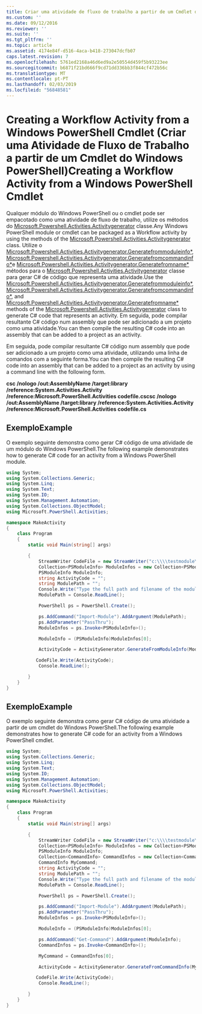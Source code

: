 ```yaml
---
title: Criar uma atividade de fluxo de trabalho a partir de um Cmdlet do PowerShell do Windows | Documentos da Microsoft
ms.custom: ''
ms.date: 09/12/2016
ms.reviewer: ''
ms.suite: ''
ms.tgt_pltfrm: ''
ms.topic: article
ms.assetid: 4174e84f-d516-4aca-b418-273047dcfb07
caps.latest.revision: 7
ms.openlocfilehash: 5761ed2168a46d6ed9a2e50554d459f5b93223ee
ms.sourcegitcommit: b6871f21bd666f9cd71dd336bb3f844cf472b56c
ms.translationtype: MT
ms.contentlocale: pt-PT
ms.lasthandoff: 02/03/2019
ms.locfileid: "56848581"
---
```

# <a name="creating-a-workflow-activity-from-a-windows-powershell-cmdlet"></a><span data-ttu-id="33924-102">Creating a Workflow Activity from a Windows PowerShell Cmdlet (Criar uma Atividade de Fluxo de Trabalho a partir de um Cmdlet do Windows PowerShell)</span><span class="sxs-lookup"><span data-stu-id="33924-102">Creating a Workflow Activity from a Windows PowerShell Cmdlet</span></span>

<span data-ttu-id="33924-103">Qualquer módulo do Windows PowerShell ou o cmdlet pode ser empacotado como uma atividade de fluxo de trabalho, utilize os métodos do [Microsoft.Powershell.Activities.Activitygenerator](/dotnet/api/Microsoft.PowerShell.Activities.ActivityGenerator) classe.</span><span class="sxs-lookup"><span data-stu-id="33924-103">Any Windows PowerShell module or cmdlet can be packaged as a Workflow activity by using the methods of the [Microsoft.Powershell.Activities.Activitygenerator](/dotnet/api/Microsoft.PowerShell.Activities.ActivityGenerator) class.</span></span> <span data-ttu-id="33924-104">Utilize o [Microsoft.Powershell.Activities.Activitygenerator.Generatefrommoduleinfo\*](/dotnet/api/Microsoft.PowerShell.Activities.ActivityGenerator.GenerateFromModuleInfo), [Microsoft.Powershell.Activities.Activitygenerator.Generatefromcommandinfo\*](/dotnet/api/Microsoft.PowerShell.Activities.ActivityGenerator.GenerateFromCommandInfo)e [Microsoft.Powershell.Activities.Activitygenerator.Generatefromname\*](/dotnet/api/Microsoft.PowerShell.Activities.ActivityGenerator.GenerateFromName) métodos para o [Microsoft.Powershell.Activities.Activitygenerator](/dotnet/api/Microsoft.PowerShell.Activities.ActivityGenerator) classe para gerar C# de código que representa uma atividade.</span><span class="sxs-lookup"><span data-stu-id="33924-104">Use the [Microsoft.Powershell.Activities.Activitygenerator.Generatefrommoduleinfo\*](/dotnet/api/Microsoft.PowerShell.Activities.ActivityGenerator.GenerateFromModuleInfo), [Microsoft.Powershell.Activities.Activitygenerator.Generatefromcommandinfo\*](/dotnet/api/Microsoft.PowerShell.Activities.ActivityGenerator.GenerateFromCommandInfo), and [Microsoft.Powershell.Activities.Activitygenerator.Generatefromname\*](/dotnet/api/Microsoft.PowerShell.Activities.ActivityGenerator.GenerateFromName) methods of the [Microsoft.Powershell.Activities.Activitygenerator](/dotnet/api/Microsoft.PowerShell.Activities.ActivityGenerator) class to generate C# code that represents an activity.</span></span> <span data-ttu-id="33924-105">Em seguida, pode compilar resultante C# código num assembly que pode ser adicionado a um projeto como uma atividade.</span><span class="sxs-lookup"><span data-stu-id="33924-105">You can then compile the resulting C# code into an assembly that can be added to a project as an activity.</span></span>

<span data-ttu-id="33924-106">Em seguida, pode compilar resultante C# código num assembly que pode ser adicionado a um projeto como uma atividade, utilizando uma linha de comandos com a seguinte forma.</span><span class="sxs-lookup"><span data-stu-id="33924-106">You can then compile the resulting C# code into an assembly that can be added to a project as an activity by using a command line with the following form.</span></span>

<span data-ttu-id="33924-107">**csc /nologo /out:AssemblyName /target:library /reference:System.Activities.Activity /reference:Microsoft.PowerShell.Activities codefile.cs**</span><span class="sxs-lookup"><span data-stu-id="33924-107">**csc /nologo /out:AssemblyName /target:library /reference:System.Activities.Activity /reference:Microsoft.PowerShell.Activities codefile.cs**</span></span>

## <a name="example"></a><span data-ttu-id="33924-108">Exemplo</span><span class="sxs-lookup"><span data-stu-id="33924-108">Example</span></span>

<span data-ttu-id="33924-109">O exemplo seguinte demonstra como gerar C# código de uma atividade de um módulo do Windows PowerShell.</span><span class="sxs-lookup"><span data-stu-id="33924-109">The following example demonstrates how to generate C# code for an activity from a Windows PowerShell module.</span></span>

```csharp
using System;
using System.Collections.Generic;
using System.Linq;
using System.Text;
using System.IO;
using System.Management.Automation;
using System.Collections.ObjectModel;
using Microsoft.PowerShell.Activities;

namespace MakeActivity
{
    class Program
    {
        static void Main(string[] args)

        {
            StreamWriter CodeFile = new StreamWriter("c:\\\\testmodule\\codefile.cs");
            Collection<PSModuleInfo> ModuleInfos = new Collection<PSModuleInfo> { };
            PSModuleInfo ModuleInfo;
            string ActivityCode = "";
            string ModulePath = "";
            Console.Write("Type the full path and filename of the module to process:");
            ModulePath = Console.ReadLine();

            PowerShell ps = PowerShell.Create();

            ps.AddCommand("Import-Module").AddArgument(ModulePath);
            ps.AddParameter("PassThru");
            ModuleInfos = ps.Invoke<PSModuleInfo>();

            ModuleInfo = (PSModuleInfo)ModuleInfos[0];

            ActivityCode = ActivityGenerator.GenerateFromModuleInfo(ModuleInfo, "MyNamespace").First<String>();

           CodeFile.Write(ActivityCode);
            Console.ReadLine();

        }
    }
}

```

## <a name="example"></a><span data-ttu-id="33924-110">Exemplo</span><span class="sxs-lookup"><span data-stu-id="33924-110">Example</span></span>

<span data-ttu-id="33924-111">O exemplo seguinte demonstra como gerar C# código de uma atividade a partir de um cmdlet do Windows PowerShell.</span><span class="sxs-lookup"><span data-stu-id="33924-111">The following example demonstrates how to generate C# code for an activity from a Windows PowerShell cmdlet.</span></span>

```csharp
using System;
using System.Collections.Generic;
using System.Linq;
using System.Text;
using System.IO;
using System.Management.Automation;
using System.Collections.ObjectModel;
using Microsoft.PowerShell.Activities;

namespace MakeActivity
{
    class Program
    {
        static void Main(string[] args)

        {
            StreamWriter CodeFile = new StreamWriter("c:\\\\testmodule\\codefile.cs");
            Collection<PSModuleInfo> ModuleInfos = new Collection<PSModuleInfo> { };
            PSModuleInfo ModuleInfo;
            Collection<CommandInfo> CommandInfos = new Collection<CommandInfo> { };
            CommandInfo MyCommand;
            string ActivityCode = "";
            string ModulePath = "";
            Console.Write("Type the full path and filename of the module to process:");
            ModulePath = Console.ReadLine();

            PowerShell ps = PowerShell.Create();

            ps.AddCommand("Import-Module").AddArgument(ModulePath);
            ps.AddParameter("PassThru");
            ModuleInfos = ps.Invoke<PSModuleInfo>();

            ModuleInfo = (PSModuleInfo)ModuleInfos[0];

            ps.AddCommand("Get-Command").AddArgument(ModuleInfo);
            CommandInfos = ps.Invoke<CommandInfo>();

            MyCommand = CommandInfos[0];

            ActivityCode = ActivityGenerator.GenerateFromCommandInfo(MyCommand, "MyNamespace");

           CodeFile.Write(ActivityCode);
            Console.ReadLine();

        }
    }
}

```